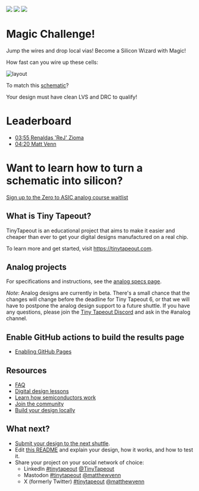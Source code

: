 ![](../../workflows/gds/badge.svg) ![](../../workflows/docs/badge.svg)
![](../../workflows/lvs/badge.svg)

# Magic Challenge!

Jump the wires and drop local vias! Become a Silicon Wizard with Magic!

How fast can you wire up these cells:

![layout](docs/init_layout.png)

To match this [schematic](https://xschem-viewer.com/?file=https://github.com/mattvenn/magic_challenge/blob/main/xschem/challenge.sch)?

Your design must have clean LVS and DRC to qualify!

# Leaderboard

* [03:55 Renaldas 'ReJ' Zioma](https://www.youtube.com/watch?v=qB_n0rUnuWM)
* [04:20 Matt Venn](https://youtu.be/aKv0HFeVWOM)

# Want to learn how to turn a schematic into silicon?

[Sign up to the Zero to ASIC analog course waitlist](https://docs.google.com/forms/d/e/1FAIpQLScXN6zhH9dkISgsvGsgHH53k_zN3EdOgxQc8JHPTwpHUUbPaQ/viewform)

## What is Tiny Tapeout?

TinyTapeout is an educational project that aims to make it easier and cheaper than ever to get your digital designs manufactured on a real chip.

To learn more and get started, visit https://tinytapeout.com.

## Analog projects

For specifications and instructions, see the [analog specs page](https://tinytapeout.com/specs/analog/).

*Note*: Analog designs are currently in beta. There's a small chance that the changes will change before the deadline for Tiny Tapeout 6, or that we will have to postpone the analog design support to a future shuttle. If you have any questions, please join the [Tiny Tapeout Discord](https://tinytapeout.com/discord) and ask in the #analog channel.

## Enable GitHub actions to build the results page

- [Enabling GitHub Pages](https://tinytapeout.com/faq/#my-github-action-is-failing-on-the-pages-part)

## Resources

- [FAQ](https://tinytapeout.com/faq/)
- [Digital design lessons](https://tinytapeout.com/digital_design/)
- [Learn how semiconductors work](https://tinytapeout.com/siliwiz/)
- [Join the community](https://tinytapeout.com/discord)
- [Build your design locally](https://docs.google.com/document/d/1aUUZ1jthRpg4QURIIyzlOaPWlmQzr-jBn3wZipVUPt4)

## What next?

- [Submit your design to the next shuttle](https://app.tinytapeout.com/).
- Edit [this README](README.md) and explain your design, how it works, and how to test it.
- Share your project on your social network of choice:
  - LinkedIn [#tinytapeout](https://www.linkedin.com/search/results/content/?keywords=%23tinytapeout) [@TinyTapeout](https://www.linkedin.com/company/100708654/)
  - Mastodon [#tinytapeout](https://chaos.social/tags/tinytapeout) [@matthewvenn](https://chaos.social/@matthewvenn)
  - X (formerly Twitter) [#tinytapeout](https://twitter.com/hashtag/tinytapeout) [@matthewvenn](https://twitter.com/matthewvenn)
